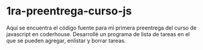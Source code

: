 # 1ra-preentrega-curso-js
Aquí se encuentra el código fuente para mi primera preentrega del curso de javascript en coderhouse. Desarrollé un programa de lista de tareas en el que se pueden agregar, enlistar y borrar tareas.

